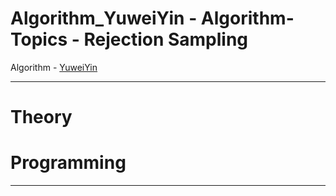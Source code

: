 # Algorithm_YuweiYin - Algorithm-Topics - Rejection Sampling

Algorithm - [YuweiYin](https://github.com/YuweiYin)

---

# Theory


# Programming


---

